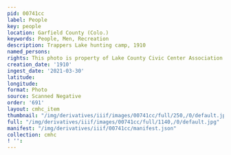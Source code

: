 ```yaml
---
pid: 00741cc
label: People
key: people
location: Garfield County (Colo.)
keywords: People, Men, Recreation
description: Trappers Lake hunting camp, 1910
named_persons: 
rights: This photo is property of Lake County Civic Center Association.
creation_date: '1910'
ingest_date: '2021-03-30'
latitude: 
longitude: 
format: Photo
source: Scanned Negative
order: '691'
layout: cmhc_item
thumbnail: "/img/derivatives/iiif/images/00741cc/full/250,/0/default.jpg"
full: "/img/derivatives/iiif/images/00741cc/full/1140,/0/default.jpg"
manifest: "/img/derivatives/iiif/00741cc/manifest.json"
collection: cmhc
! '': 
---
```

